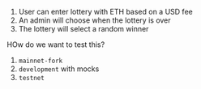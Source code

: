 1. User can enter lottery with ETH based on a USD fee
2. An admin will choose when the lottery is over
3. The lottery will select a random winner


HOw do we want to test this?
1. `mainnet-fork`
2. `development` with mocks
3. `testnet`